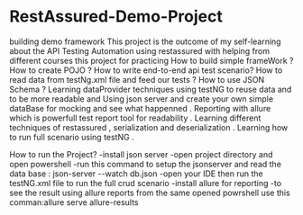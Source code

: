 # RestAssured-Demo-Project
building demo framework This project is the outcome of my self-learning about the API Testing Automation using restassured with helping from different courses 
this project for practicing
How to build simple frameWork ?
How to create POJO ?
How to write end-to-end api test scenario?
How to read data from testNg.xml file and feed our tests ?
How to use JSON Schema ?
Learning dataProvider techniques using testNG to reuse data and to be more readable and 
Using json server and create your own simple dataBase for mocking and see what happenned .
Reporting with allure which is powerfull test report tool for readability  .
Learning different techniques of restassured , serialization and deserialization .
Learning how to run full scenario using testNG .


How to run the Project? 
-install json server 
-open project directory and open powershell 
-run this command to setup the jsonserver and read the data base : json-server --watch db.json
-open your IDE then run the testNG.xml file to run the full crud scenario
-install allure for reporting 
-to see the result using allure reports from the same opened powrshell use this comman:allure serve allure-results
